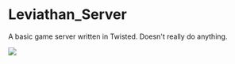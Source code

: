 # Leviathan_Server
A basic game server written in Twisted. Doesn't really do anything.

![](http://i.imgur.com/f3TTbKX.gif)
